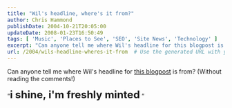 ```yaml
---
title: "Wil's headline, where's it from?"
author: Chris Hammond
publishDate: 2004-10-21T20:05:00
updateDate: 2008-01-23T16:50:49
tags: [ 'Music', 'Places to See', 'SEO', 'Site News', 'Technology' ]
excerpt: "Can anyone tell me where Wil's headline for this blogpost is from? (Without reading the comments!) &#8220;i shine, i'm freshly minted..."
url: /2004/wils-headline-wheres-it-from  # Use the generated URL with year
---
```

<P>Can anyone tell me where Wil's headline for <A href="https://www.wilwheaton.net/mt/archives/001720.php#001720">this blogpost</A> is from? (Without reading the comments!)</P> <P>&#8220;<SPAN class=title><STRONG><FONT size=5>i shine, i'm freshly minted</FONT></STRONG></SPAN> &#8220;</P>
